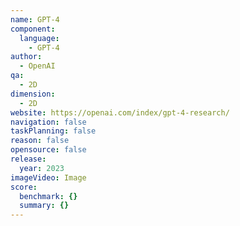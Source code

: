 ```yaml
---
name: GPT-4
component:
  language:
    - GPT-4
author:
  - OpenAI
qa:
  - 2D
dimension:
  - 2D
website: https://openai.com/index/gpt-4-research/
navigation: false
taskPlanning: false
reason: false
opensource: false
release:
  year: 2023
imageVideo: Image
score:
  benchmark: {}
  summary: {}
---
```

